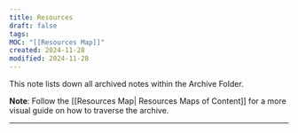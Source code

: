 ```yaml
---
title: Resources
draft: false
tags: 
MOC: "[[Resources Map]]"
created: 2024-11-28
modified: 2024-11-28
---
```

This note lists down all archived notes within the Archive Folder. 

**Note**: Follow the [[Resources Map| Resources Maps of Content]] for a more visual guide on how to traverse the archive.

---
